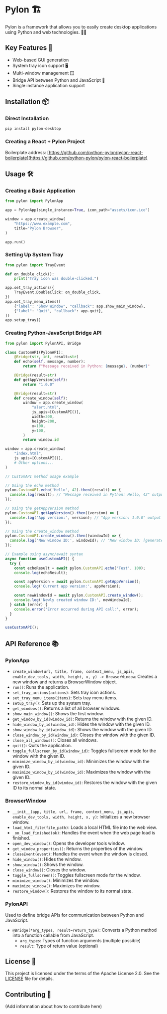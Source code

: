 # Pylon 🏗️

Pylon is a framework that allows you to easily create desktop applications using Python and web technologies. 🐍🌐

## Key Features 🚀

- Web-based GUI generation
- System tray icon support 🖥️
- Multi-window management 🪟
- Bridge API between Python and JavaScript 🌉
- Single instance application support

## Installation 📦

### Direct Installation

```bash
pip install pylon-desktop
```

### Creating a React + Pylon Project

Boilerplate address: [https://github.com/python-pylon/pylon-react-boilerplate](https://github.com/python-pylon/pylon-react-boilerplate)

## Usage 🛠️

### Creating a Basic Application

```python
from pylon import PylonApp

app = PylonApp(single_instance=True, icon_path="assets/icon.ico")

window = app.create_window(
    "https://www.example.com",
    title="Pylon Browser",
)

app.run()
```

### Setting Up System Tray

```python
from pylon import TrayEvent

def on_double_click():
    print("Tray icon was double-clicked.")

app.set_tray_actions({
    TrayEvent.DoubleClick: on_double_click,
})
app.set_tray_menu_items([
    {"label": "Show Window", "callback": app.show_main_window},
    {"label": "Quit", "callback": app.quit},
])
app.setup_tray()
```

### Creating Python-JavaScript Bridge API

```python
from pylon import PylonAPI, Bridge

class CustomAPI(PylonAPI):
    @Bridge(str, int, result=str)
    def echo(self, message, number):
        return f"Message received in Python: {message}, {number}"

    @Bridge(result=str)
    def getAppVersion(self):
        return "1.0.0"

    @Bridge(result=str)
    def create_window(self):
        window = app.create_window(
            "alert.html",
            js_apis=[CustomAPI()],
            width=300,
            height=200,
            x=100,
            y=100,
        )
        return window.id

window = app.create_window(
    "index.html",
    js_apis=[CustomAPI()],
    # Other options...
)
```

```javascript
// CustomAPI method usage example

// Using the echo method
pylon.CustomAPI.echo('Hello', 42).then((result) => {
  console.log(result); // "Message received in Python: Hello, 42" output
});

// Using the getAppVersion method
pylon.CustomAPI.getAppVersion().then((version) => {
  console.log('App version:', version); // "App version: 1.0.0" output
});

// Using the create_window method
pylon.CustomAPI.create_window().then((windowId) => {
  console.log('New window ID:', windowId); // "New window ID: [generated window ID]" output
});

// Example using async/await syntax
async function useCustomAPI() {
  try {
    const echoResult = await pylon.CustomAPI.echo('Test', 100);
    console.log(echoResult);

    const appVersion = await pylon.CustomAPI.getAppVersion();
    console.log('Current app version:', appVersion);

    const newWindowId = await pylon.CustomAPI.create_window();
    console.log('Newly created window ID:', newWindowId);
  } catch (error) {
    console.error('Error occurred during API call:', error);
  }
}

useCustomAPI();
```

## API Reference 📚

### PylonApp

- `create_window(url, title, frame, context_menu, js_apis, enable_dev_tools, width, height, x, y) -> BrowserWindow`: Creates a new window and returns a BrowserWindow object.
- `run()`: Runs the application.
- `set_tray_actions(actions)`: Sets tray icon actions.
- `set_tray_menu_items(items)`: Sets tray menu items.
- `setup_tray()`: Sets up the system tray.
- `get_windows()`: Returns a list of all browser windows.
- `show_main_window()`: Shows the first window.
- `get_window_by_id(window_id)`: Returns the window with the given ID.
- `hide_window_by_id(window_id)`: Hides the window with the given ID.
- `show_window_by_id(window_id)`: Shows the window with the given ID.
- `close_window_by_id(window_id)`: Closes the window with the given ID.
- `close_all_windows()`: Closes all windows.
- `quit()`: Quits the application.
- `toggle_fullscreen_by_id(window_id)`: Toggles fullscreen mode for the window with the given ID.
- `minimize_window_by_id(window_id)`: Minimizes the window with the given ID.
- `maximize_window_by_id(window_id)`: Maximizes the window with the given ID.
- `restore_window_by_id(window_id)`: Restores the window with the given ID to its normal state.

### BrowserWindow

- `__init__(app, title, url, frame, context_menu, js_apis, enable_dev_tools, width, height, x, y)`: Initializes a new browser window.
- `load_html_file(file_path)`: Loads a local HTML file into the web view.
- `_on_load_finished(ok)`: Handles the event when the web page load is finished.
- `open_dev_window()`: Opens the developer tools window.
- `get_window_properties()`: Returns the properties of the window.
- `closeEvent(event)`: Handles the event when the window is closed.
- `hide_window()`: Hides the window.
- `show_window()`: Shows the window.
- `close_window()`: Closes the window.
- `toggle_fullscreen()`: Toggles fullscreen mode for the window.
- `minimize_window()`: Minimizes the window.
- `maximize_window()`: Maximizes the window.
- `restore_window()`: Restores the window to its normal state.

### PylonAPI

Used to define bridge APIs for communication between Python and JavaScript.

- `@Bridge(*arg_types, result=return_type)`: Converts a Python method into a function callable from JavaScript.
  - `arg_types`: Types of function arguments (multiple possible)
  - `result`: Type of return value (optional)

## License 📄

This project is licensed under the terms of the Apache License 2.0. See the [LICENSE](./LICENSE) file for details.

## Contributing 🤝

(Add information about how to contribute here)
